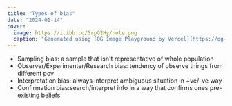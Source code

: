 ```yaml
---
title: "Types of bias"
date: "2024-01-14"
cover:
  image: https://i.ibb.co/5rpG2Hy/note.png
  caption: "Generated using [OG Image Playground by Vercel](https://og-playground.vercel.app/)"
---
```


- Sampling bias: a sample that isn't representative of whole population
- Observer/Experimenter/Research bias: tendency of observe things from different pov
- Interpretation bias: always interpret ambiguous situation in +ve/-ve way
- Confirmation bias:search/interpret info in a way that confirms ones pre-existing beliefs
